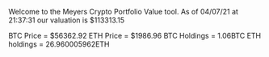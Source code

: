 Welcome to the Meyers Crypto Portfolio Value tool. 
As of 04/07/21 at 21:37:31 our valuation is $113313.15 

BTC Price = $56362.92
 ETH Price = $1986.96
BTC Holdings = 1.06BTC
 ETH holdings = 26.960005962ETH 
